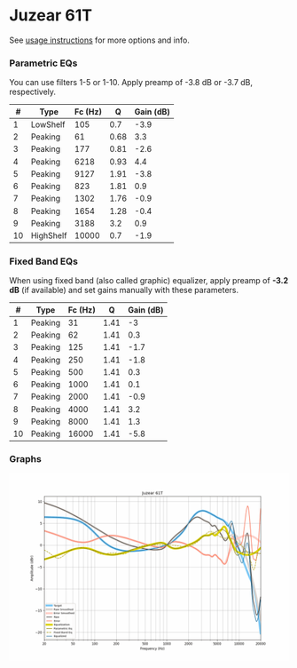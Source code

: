 # Juzear 61T
See [usage instructions](https://github.com/jaakkopasanen/AutoEq#usage) for more options and info.

### Parametric EQs
You can use filters 1-5 or 1-10. Apply preamp of -3.8 dB or -3.7 dB, respectively.

|   # | Type      |   Fc (Hz) |    Q |   Gain (dB) |
|-----|-----------|-----------|------|-------------|
|   1 | LowShelf  |       105 | 0.7  |        -3.9 |
|   2 | Peaking   |        61 | 0.68 |         3.3 |
|   3 | Peaking   |       177 | 0.81 |        -2.6 |
|   4 | Peaking   |      6218 | 0.93 |         4.4 |
|   5 | Peaking   |      9127 | 1.91 |        -3.8 |
|   6 | Peaking   |       823 | 1.81 |         0.9 |
|   7 | Peaking   |      1302 | 1.76 |        -0.9 |
|   8 | Peaking   |      1654 | 1.28 |        -0.4 |
|   9 | Peaking   |      3188 | 3.2  |         0.9 |
|  10 | HighShelf |     10000 | 0.7  |        -1.9 |

### Fixed Band EQs
When using fixed band (also called graphic) equalizer, apply preamp of **-3.2 dB** (if available) and set gains manually with these parameters.

|   # | Type    |   Fc (Hz) |    Q |   Gain (dB) |
|-----|---------|-----------|------|-------------|
|   1 | Peaking |        31 | 1.41 |        -3   |
|   2 | Peaking |        62 | 1.41 |         0.3 |
|   3 | Peaking |       125 | 1.41 |        -1.7 |
|   4 | Peaking |       250 | 1.41 |        -1.8 |
|   5 | Peaking |       500 | 1.41 |         0.3 |
|   6 | Peaking |      1000 | 1.41 |         0.1 |
|   7 | Peaking |      2000 | 1.41 |        -0.9 |
|   8 | Peaking |      4000 | 1.41 |         3.2 |
|   9 | Peaking |      8000 | 1.41 |         1.3 |
|  10 | Peaking |     16000 | 1.41 |        -5.8 |

### Graphs
![](./Juzear%2061T.png)
